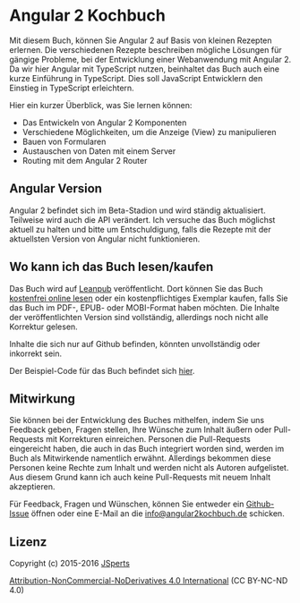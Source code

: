 # Angular 2 Kochbuch

Mit diesem Buch, können Sie Angular 2 auf Basis von kleinen Rezepten erlernen.
Die verschiedenen Rezepte beschreiben mögliche Lösungen für gängige Probleme, bei der Entwicklung einer Webanwendung mit Angular 2.
Da wir hier Angular mit TypeScript nutzen, beinhaltet das Buch auch eine kurze Einführung in TypeScript. Dies soll JavaScript Entwicklern den Einstieg in TypeScript erleichtern.

Hier ein kurzer Überblick, was Sie lernen können:
* Das Entwickeln von Angular 2 Komponenten
* Verschiedene Möglichkeiten, um die Anzeige (View) zu manipulieren
* Bauen von Formularen
* Austauschen von Daten mit einem Server
* Routing mit dem Angular 2 Router

## Angular Version

Angular 2 befindet sich im Beta-Stadion und wird ständig aktualisiert. Teilweise wird auch die API verändert.
Ich versuche das Buch möglichst aktuell zu halten und bitte um Entschuldigung, falls die Rezepte mit der aktuellsten Version von Angular nicht funktionieren.

## Wo kann ich das Buch lesen/kaufen

Das Buch wird auf [Leanpub](https://leanpub.com/angular2kochbuch/) veröffentlicht.
Dort können Sie das Buch [kostenfrei online lesen](https://leanpub.com/angular2kochbuch/lean) oder ein kostenpflichtiges Exemplar kaufen, falls Sie das Buch im PDF-, EPUB- oder MOBI-Format haben möchten.
Die Inhalte der veröffentlichten Version sind vollständig, allerdings noch nicht alle Korrektur gelesen.

Inhalte die sich nur auf Github befinden, könnten unvollständig oder inkorrekt sein.

Der Beispiel-Code für das Buch befindet sich [hier](https://github.com/jsperts/angular2_kochbuch_code).

## Mitwirkung

Sie können bei der Entwicklung des Buches mithelfen, indem Sie uns Feedback geben, Fragen stellen, Ihre Wünsche zum Inhalt äußern oder Pull-Requests mit Korrekturen einreichen. Personen die Pull-Requests eingereicht haben, die auch in das Buch integriert worden sind, werden im Buch als Mitwirkende namentlich erwähnt. Allerdings bekommen diese Personen keine Rechte zum Inhalt und werden nicht als Autoren aufgelistet. Aus diesem Grund kann ich auch keine Pull-Requests mit neuem Inhalt akzeptieren.

Für Feedback, Fragen und Wünschen, können Sie entweder ein [Github-Issue](https://github.com/jsperts/angular2_kochbuch/issues) öffnen oder eine E-Mail an die [info@angular2kochbuch.de](mailto:info@angular2kochbuch.de) schicken.

## Lizenz

Copyright (c) 2015-2016 [JSperts](https://jsperts.de)

[Attribution-NonCommercial-NoDerivatives 4.0 International](http://creativecommons.org/licenses/by-nc-nd/4.0/deed.de) (CC BY-NC-ND 4.0)

